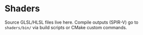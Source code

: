 # Shaders

Source GLSL/HLSL files live here. Compile outputs (SPIR-V) go to `shaders/bin/` via build scripts or CMake custom commands.

